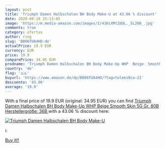 ```yaml
---
layout: post
title: 'Triumph Damen Halbschalen BH Body Make-U at 43.06 % discount'
date: 2020-09-18 15:13:05
image: 'https://m.media-amazon.com/images/I/41KcXMtZdOL._SL200_.jpg'
comments: true
category: ofertas
author: ring
slug: 'B006TUA4HO-de'
actualPrice: 19.9 EUR
currency: EUR
price: 19.9
comparePrice: 34.95 EUR
prodname: 'Triumph Damen Halbschalen BH Body Make-Up WHP  Beige  Smooth Skin  5G     Gr. 80B  Herstellergröße: 36B '
country: 'de'
flag: '🇩🇪'
buyurl: 'https://www.amazon.de/dp/B006TUA4HO/?tag=tolees0ca-21'
descuento: '43.06'
average: '19.9'
---
```


With a final price of 19.9 EUR (original: 34.95 EUR) you can find [Triumph Damen Halbschalen BH Body Make-Up WHP  Beige  Smooth Skin  5G     Gr. 80B  Herstellergröße: 36B ](https://www.amazon.de/dp/B006TUA4HO/?tag=tolees0ca-21) with a  43.06 % discount here:

[![Triumph Damen Halbschalen BH Body Make-U](https://m.media-amazon.com/images/I/41KcXMtZdOL._SL200_.jpg)](https://www.amazon.de/dp/B006TUA4HO/?tag=tolees0ca-21)

ℹ️:


[Buy it!!](https://www.amazon.de/dp/B006TUA4HO/?tag=tolees0ca-21)
